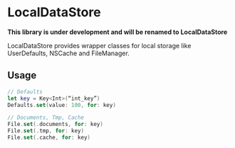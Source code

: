 
# LocalDataStore

**This library is under development and will be renamed to LocalDataStore**

LocalDataStore provides wrapper classes for local storage like UserDefaults, NSCache and FileManager.


## Usage

```swift
// Defaults
let key = Key<Int>(“int_key”)
Defaults.set(value: 100, for: key)

// Documents, Tmp, Cache
File.set(.documents, for: key)
File.set(.tmp, for: key)
File.set(.cache, for: key)
```
